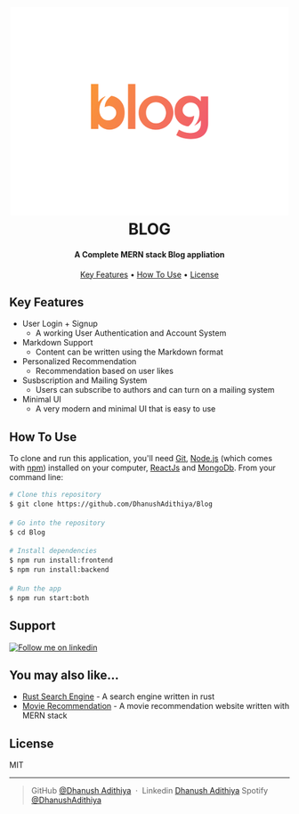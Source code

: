 <h1 align="center">
  <br>
  <img src="./readme_img.png" alt="Markdownify" width="500"></a>
  <br>
  BLOG
  <br>
</h1>

<h4 align="center">A Complete MERN stack Blog appliation</h4>

<p align="center">
  <a href="#key-features">Key Features</a> •
  <a href="#how-to-use">How To Use</a> •
  <a href="#license">License</a>
</p>

## Key Features

- User Login + Signup
  - A working User Authentication and Account System
- Markdown Support
  - Content can be written using the Markdown format
- Personalized Recommendation
  - Recommendation based on user likes
- Susbscription and Mailing System
  - Users can subscribe to authors and can turn on a mailing system
- Minimal UI
  - A very modern and minimal UI that is easy to use

## How To Use

To clone and run this application, you'll need [Git](https://git-scm.com), [Node.js](https://nodejs.org/en/download/) (which comes with [npm](http://npmjs.com)) installed on your computer, [ReactJs](https://react.dev/) and [MongoDb](https://www.mongodb.com/). From your command line:

```bash
# Clone this repository
$ git clone https://github.com/DhanushAdithiya/Blog

# Go into the repository
$ cd Blog

# Install dependencies
$ npm run install:frontend
$ npm run install:backend

# Run the app
$ npm run start:both
```

## Support

<a href="https://www.linkedin.com/in/dhanush-adithiya-a124191b2/" target="_blank"><img src="https://www.edigitalagency.com.au/wp-content/uploads/Linkedin-logo-png.png" alt="Follow me on linkedin" width="200"></a>

## You may also like...

- [Rust Search Engine](https://github.com/DhanushAdithiya/search_engine_rust) - A search engine written in rust
- [Movie Recommendation](https://github.com/DhanushAdithiya/Movie-Recommendation) - A movie recommendation website written with MERN stack

## License

MIT

---

> GitHub [@Dhanush Adithiya](https://github.com/DhanushAdithiya) &nbsp;&middot;&nbsp;
> Linkedin [Dhanush Adithiya](https://www.linkedin.com/in/dhanush-adithiya-a124191b2/)
> Spotify [@DhanushAdithiya](https://open.spotify.com/user/nl0bcgl17stg2hi9cb76lp84m?si=73b7300b80bf4c50)
